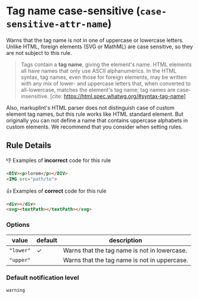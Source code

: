 # Tag name case-sensitive (`case-sensitive-attr-name`)

Warns that the tag name is not in one of uppercase or lowercase letters. Unlike HTML, foreign elements (SVG or MathML) are case sensitive, so they are not subject to this rule.

> Tags contain a **tag name**, giving the element's name. HTML elements all have names that only use ASCII alphanumerics. In the HTML syntax, tag names, even those for foreign elements, may be written with any mix of lower- and uppercase letters that, when converted to all-lowercase, matches the element's tag name; tag names are case-insensitive.
> [cite: https://html.spec.whatwg.org/#syntax-tag-name]

Also, markuplint's HTML parser does not distinguish case of custom element tag names, but this rule works like HTML standard element. But originally you can not define a name that contains uppercase alphabets in custom elements. We recommend that you consider when setting rules.

## Rule Details

👎 Examples of **incorrect** code for this rule

```html
<DIV><p>lorem</p></DIV>
<IMG src="path/to">
```

👍 Examples of **correct** code for this rule

```html
<div></div>
<svg><textPath></textPath></svg>
```

### Options

value|default|description
---|---|---
`"lower"`|✓|Warns that the tag name is not in lowercase.
`"upper"`||Warns that the tag name is not in uppercase.

### Default notification level

`warning`
